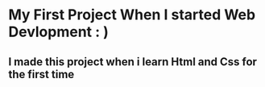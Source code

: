 # My First Project When I started Web Devlopment : )
## I made this project when i learn Html and Css for the first time
